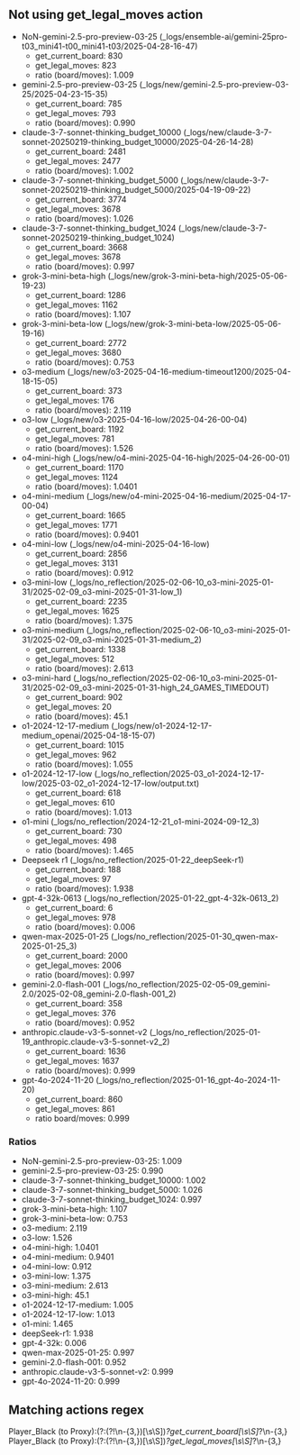 ## Not using get_legal_moves action


- NoN-gemini-2.5-pro-preview-03-25 (_logs/ensemble-ai/gemini-25pro-t03_mini41-t00_mini41-t03/2025-04-28-16-47)
    - get_current_board: 830
    - get_legal_moves: 823
    - ratio (board/moves): 1.009
- gemini-2.5-pro-preview-03-25 (_logs/new/gemini-2.5-pro-preview-03-25/2025-04-23-15-35)
    - get_current_board: 785
    - get_legal_moves: 793
    - ratio (board/moves): 0.990
-  claude-3-7-sonnet-thinking_budget_10000 (_logs/new/claude-3-7-sonnet-20250219-thinking_budget_10000/2025-04-26-14-28)
    - get_current_board: 2481
    - get_legal_moves: 2477
    - ratio (board/moves): 1.002
-  claude-3-7-sonnet-thinking_budget_5000 (_logs/new/claude-3-7-sonnet-20250219-thinking_budget_5000/2025-04-19-09-22)
    - get_current_board: 3774
    - get_legal_moves: 3678
    - ratio (board/moves): 1.026
-  claude-3-7-sonnet-thinking_budget_1024 (_logs/new/claude-3-7-sonnet-20250219-thinking_budget_1024)
    - get_current_board: 3668
    - get_legal_moves: 3678
    - ratio (board/moves): 0.997
-  grok-3-mini-beta-high (_logs/new/grok-3-mini-beta-high/2025-05-06-19-23)
    - get_current_board: 1286
    - get_legal_moves: 1162
    - ratio (board/moves): 1.107
- grok-3-mini-beta-low (_logs/new/grok-3-mini-beta-low/2025-05-06-19-16)
    - get_current_board: 2772
    - get_legal_moves: 3680
    - ratio (board/moves): 0.753
- o3-medium (_logs/new/o3-2025-04-16-medium-timeout1200/2025-04-18-15-05)
    - get_current_board: 373
    - get_legal_moves: 176
    - ratio (board/moves): 2.119
- o3-low (_logs/new/o3-2025-04-16-low/2025-04-26-00-04)
    - get_current_board: 1192
    - get_legal_moves: 781
    - ratio (board/moves): 1.526
- o4-mini-high (_logs/new/o4-mini-2025-04-16-high/2025-04-26-00-01)
    - get_current_board: 1170
    - get_legal_moves: 1124
    - ratio (board/moves): 1.0401
- o4-mini-medium (_logs/new/o4-mini-2025-04-16-medium/2025-04-17-00-04)
    - get_current_board: 1665
    - get_legal_moves: 1771
    - ratio (board/moves): 0.9401
- o4-mini-low (_logs/new/o4-mini-2025-04-16-low)
    - get_current_board: 2856
    - get_legal_moves: 3131
    - ratio (board/moves): 0.912
- o3-mini-low (_logs/no_reflection/2025-02-06-10_o3-mini-2025-01-31/2025-02-09_o3-mini-2025-01-31-low_1)
    - get_current_board: 2235
    - get_legal_moves: 1625
    - ratio (board/moves): 1.375
- o3-mini-medium (_logs/no_reflection/2025-02-06-10_o3-mini-2025-01-31/2025-02-09_o3-mini-2025-01-31-medium_2)
    - get_current_board: 1338
    - get_legal_moves: 512
    - ratio (board/moves): 2.613
- o3-mini-hard  (_logs/no_reflection/2025-02-06-10_o3-mini-2025-01-31/2025-02-09_o3-mini-2025-01-31-high_24_GAMES_TIMEDOUT)
    - get_current_board: 902
    - get_legal_moves: 20
    - ratio (board/moves): 45.1
- o1-2024-12-17-medium (_logs/new/o1-2024-12-17-medium_openai/2025-04-18-15-07)
    - get_current_board: 1015
    - get_legal_moves: 962
    - ratio (board/moves): 1.055
- o1-2024-12-17-low (_logs/no_reflection/2025-03_o1-2024-12-17-low/2025-03-02_o1-2024-12-17-low/output.txt)
    - get_current_board: 618
    - get_legal_moves: 610
    - ratio (board/moves): 1.013
- o1-mini (_logs/no_reflection/2024-12-21_o1-mini-2024-09-12_3)
    - get_current_board: 730
    - get_legal_moves: 498
    - ratio (board/moves): 1.465
- Deepseek r1 (_logs/no_reflection/2025-01-22_deepSeek-r1)
    - get_current_board: 188
    - get_legal_moves: 97
    - ratio (board/moves): 1.938
- gpt-4-32k-0613 (_logs/no_reflection/2025-01-22_gpt-4-32k-0613_2)
    - get_current_board: 6
    - get_legal_moves: 978
    - ratio (board/moves): 0.006
- qwen-max-2025-01-25 (_logs/no_reflection/2025-01-30_qwen-max-2025-01-25_3)
    - get_current_board: 2000
    - get_legal_moves: 2006
    - ratio (board/moves): 0.997
- gemini-2.0-flash-001 (_logs/no_reflection/2025-02-05-09_gemini-2.0/2025-02-08_gemini-2.0-flash-001_2)
    - get_current_board: 358
    - get_legal_moves: 376
    - ratio (board/moves): 0.952
- anthropic.claude-v3-5-sonnet-v2 (_logs/no_reflection/2025-01-19_anthropic.claude-v3-5-sonnet-v2_2)
    - get_current_board: 1636
    - get_legal_moves: 1637
    - ratio (board/moves): 0.999
- gpt-4o-2024-11-20 (_logs/no_reflection/2025-01-16_gpt-4o-2024-11-20)
    - get_current_board: 860
    - get_legal_moves: 861
    - ratio board/moves: 0.999


### Ratios
- NoN-gemini-2.5-pro-preview-03-25: 1.009
- gemini-2.5-pro-preview-03-25: 0.990
- claude-3-7-sonnet-thinking_budget_10000: 1.002
- claude-3-7-sonnet-thinking_budget_5000: 1.026
- claude-3-7-sonnet-thinking_budget_1024: 0.997
- grok-3-mini-beta-high: 1.107
- grok-3-mini-beta-low: 0.753
- o3-medium: 2.119
- o3-low: 1.526
- o4-mini-high: 1.0401
- o4-mini-medium: 0.9401
- o4-mini-low: 0.912
- o3-mini-low: 1.375
- o3-mini-medium: 2.613
- o3-mini-high: 45.1
- o1-2024-12-17-medium: 1.005
- o1-2024-12-17-low: 1.013
- o1-mini: 1.465
- deepSeek-r1: 1.938
- gpt-4-32k: 0.006
- qwen-max-2025-01-25: 0.997
- gemini-2.0-flash-001: 0.952
- anthropic.claude-v3-5-sonnet-v2: 0.999
- gpt-4o-2024-11-20: 0.999

## Matching actions regex

Player_Black \(to Proxy\):(?:(?!\n-{3,})[\s\S])*?get_current_board[\s\S]*?\n-{3,}
Player_Black \(to Proxy\):(?:(?!\n-{3,})[\s\S])*?get_legal_moves[\s\S]*?\n-{3,}